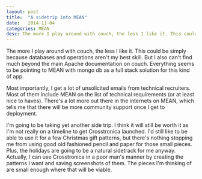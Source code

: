 ```yaml
---
layout: post
title:  "A sidetrip into MEAN"
date:   2014-11-04
categories: MEAN
desc: The more I play around with couch, the less I like it. This could be simply because databases and operations aren't my best skill. But I also can't find much beyond the main Apache documentation on couch.
---
```


The more I play around with couch, the less I like it. This could be simply because databases and operations aren't my best skill. But I also can't find much beyond the main Apache documentation on couch. Everything seems to be pointing to MEAN with mongo db as a full stack solution for this kind of app.

Most importantly, I get a lot of unsolicited emails from technical recruiters. Most of them include MEAN on the list of technical requirements (or at least nice to haves). There's a lot more out there in the internets on MEAN, which tells me that there will be more community support once I get to deployment.

I'm going to be taking yet another side trip. I think it will still be worth it as I'm not really on a timeline to get Crosstronica launched. I'd still like to be able to use it for a few Christmas gift patterns, but there's nothing stopping me from using good old fashioned pencil and paper for those small pieces. Plus, the holidays are going to be a natural sidetrack for me anyway. Actually, I can use Crosstronica in a poor man's manner by creating the patterns I want and saving screenshots of them. The pieces I'm thinking of are small enough where that will be viable.

[banning-ng-controller]: http://teropa.info/blog/2014/10/24/how-ive-improved-my-angular-apps-by-banning-ng-controller.html
